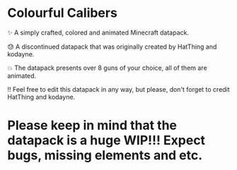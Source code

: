 # Colourful Calibers
 ✨ A simply crafted, colored and animated Minecraft datapack.

😓 A discontinued datapack that was originally created by HatThing and kodayne.

💥 The datapack presents over 8 guns of your choice, all of them are animated.

‼ Feel free to edit this datapack in any way, but please, don't forget to credit HatThing and kodayne.

# Please keep in mind that the datapack is a huge WIP!!! Expect bugs, missing elements and etc.




